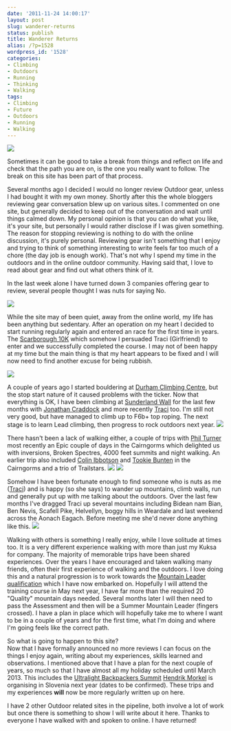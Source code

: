 ```yaml
---
date: '2011-11-24 14:00:17'
layout: post
slug: wanderer-returns
status: publish
title: Wanderer Returns
alias: /?p=1528
wordpress_id: '1528'
categories:
- Climbing
- Outdoors
- Running
- Thinking
- Walking
tags:
- Climbing
- Future
- Outdoors
- Running
- Walking
---
```


![](http://dl.dropbox.com/u/2657852/website/images/Scotland-September-2011-049.jpg) 

Sometimes it can be good to take a break from things and reflect on life and check that the path you are on, is the one you really want to follow. The break on this site has been part of that process. 

Several months ago I decided I would no longer review Outdoor gear, unless I had bought it with my own money. Shortly after this the whole bloggers reviewing gear conversation blew up on various sites. I commented on one site, but generally decided to keep out of the conversation and wait until things calmed down. My personal opinion is that you can do what you like, it's your site, but personally I would rather disclose if I was given something. The reason for stopping reviewing is nothing to do with the online discussion, it's purely personal. Reviewing gear isn't something that I enjoy and trying to think of something interesting to write feels far too much of a chore (the day job is enough work). That's not why I spend my time in the outdoors and in the online outdoor community. Having said that, I love to read about gear and find out what others think of it. 

In the last week alone I have turned down 3 companies offering gear to review, several people thought I was nuts for saying No. 

![](http://dl.dropbox.com/u/2657852/website/images/Scarborough-10K.jpg) 

While the site may of been quiet, away from the online world, my life has been anything but sedentary. After an operation on my heart I decided to start running regularly again and entered an race for the first time in years. The [Scarborough 10K](http://www.google.co.uk/url?sa=t&rct=j&q=scarborough%2010k&source=web&cd=1&ved=0CDoQFjAA&url=http%3A%2F%2Fwww.yorkshirecoast10k.co.uk%2F&ei=xz3OTumOFobe8QPMloTGDw&usg=AFQjCNGiDnstSHTWOhh7qznBWGAl7VGa4Q) which somehow I persuaded Traci (Girlfriend) to enter and we successfully completed the course. I may not of been happy at my time but the main thing is that my heart appears to be fixed and I will now need to find another excuse for being rubbish. 

![](http://dl.dropbox.com/u/2657852/website/images/IMG_20111023_165854-600x450.jpg)

A couple of years ago I started bouldering at [Durham Climbing Centre](www.durhamclimbingcentre.co.uk/), but the stop start nature of it caused problems with the ticker. Now that everything is OK, I have been climbing at [Sunderland Wall](www.sunderlandwall.co.uk/) for the last few months with [Jonathan Craddock](http://jonathancraddock.com) and more recently [Traci](http://twitter.com/#!/traci_howarth) too. I'm still not very good, but have managed to climb up to F6b+ top roping. The next stage is to learn Lead climbing, then progress to rock outdoors next year.
 ![](http://dl.dropbox.com/u/2657852/website/images/IMG_20111113_131438.jpg) 
 
 There hasn't been a lack of walking either, a couple of trips with [Phil Turner](http://twitter.com/#!/philoutdoors) most recently an Epic couple of days in the Cairngorms which delighted us with inversions, Broken Spectres, 4000 feet summits and night walking. An earlier trip also included [Colin Ibbotson](http://twitter.com/#!/tramplite) and [Tookie Bunten](http://twitter.com/#!/tookiebunten) in the Cairngorms and a trio of Trailstars. 
 ![](http://dl.dropbox.com/u/2657852/website/images/Cairngorms-September-2011-073.jpg) ![](http://dl.dropbox.com/u/2657852/website/images/Aonach-Eagach-2011-045.jpg) 
 
 Somehow I have been fortunate enough to find someone who is nuts as me ([Traci](http://twitter.com/#!/traci_howarth)) and is happy (so she says) to wander up mountains, climb walls, run and generally put up with me talking about the outdoors. Over the last few months I've dragged Traci up several mountains including Bidean nam Bian, Ben Nevis, Scafell Pike, Helvellyn, boggy hills in Weardale and last weekend across the Aonach Eagach. Before meeting me she'd never done anything like this. 
 ![](http://dl.dropbox.com/u/2657852/website/images/Scotland-September-2011-047.jpg) 
 
 Walking with others is something I really enjoy, while I love solitude at times too. It is a very different experience walking with more than just my Kuksa for company. The majority of memorable trips have been shared experiences. Over the years I have encouraged and taken walking many friends, often their first experience of walking and the outdoors. I love doing this and a natural progression is to work towards the [Mountain Leader qualification](http://www.mltuk.org/) which I have now embarked on. Hopefully I will attend the training course in May next year, I have far more than the required 20 "Quality" mountain days needed. Several months later I will then need to pass the Assessment and then will be a Summer Mountain Leader (fingers crossed). I have a plan in place which will hopefully take me to where I want to be in a couple of years and for the first time, what I'm doing and where I'm going feels like the correct path. 
 
 So what is going to happen to this site? <br>
 Now that I have formally announced no more reviews I can focus on the things I enjoy again, writing about my experiences, skills learned and observations. I mentioned above that I have a plan for the next couple of years, so much so that I have almost all my holiday scheduled until March 2013. This includes the [Ultralight Backpackers Summit](http://ultralightsummit.com/2011/10/31/the-polls-are-closed/) [Hendrik Morkel](http://www.hikinginfinland.com) is organising in Slovenia next year (dates to be confirmed). These trips and my experiences **will** now be more regularly written up on here. 
 
 I have 2 other Outdoor related sites in the pipeline, both involve a lot of work but once there is something to show I will write about it here. Thanks to everyone I have walked with and spoken to online. I have returned! 
